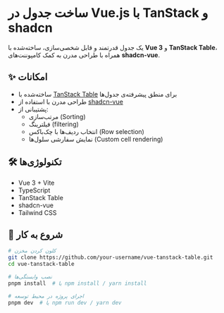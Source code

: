 # ساخت جدول در Vue.js با TanStack و shadcn

یک جدول قدرتمند و قابل شخصی‌سازی، ساخته‌شده با **Vue 3** و **TanStack Table**، همراه با طراحی مدرن به کمک کامپوننت‌های **shadcn-vue**.

## ✨ امکانات

- ساخته‌شده با [TanStack Table](https://tanstack.com/table) برای منطق پیشرفته‌ی جدول‌ها
- طراحی مدرن با استفاده از [shadcn-vue](https://github.com/shadcn-ui/ui)
- پشتیبانی از:
  - مرتب‌سازی (Sorting)
  - فیلترینگ (filtering)
  - انتخاب ردیف‌ها با چک‌باکس (Row selection)
  - نمایش سفارشی سلول‌ها (Custom cell rendering)

## 🛠 تکنولوژی‌ها

- Vue 3 + Vite
- TypeScript
- TanStack Table
- shadcn-vue
- Tailwind CSS

## 🚀 شروع به کار

```bash
# کلون کردن مخزن
git clone https://github.com/your-username/vue-tanstack-table.git
cd vue-tanstack-table

# نصب وابستگی‌ها
pnpm install  # یا npm install / yarn install

# اجرای پروژه در محیط توسعه
pnpm dev  # یا npm run dev / yarn dev
```
